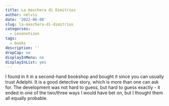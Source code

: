 ```yaml
---
title: La maschera di Dimitrios
author: nelvis
date: '2022-06-08'
slug: la-maschera-di-dimitrios
categories:
  - Lesenotizen
tags:
  - books
description: ''
dropCap: no
displayInMenu: no
displayInList: yes
---
```


I found in it in a second-hand bookshop and bought it since you can usually trust Adelphi. It is a good detective story, which is more than one can ask for. The development was not hard to guess, but hard to guess exactly - it ended in one of the two/three ways I would have bet on, but I thought them all equally probable.